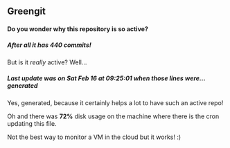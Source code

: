 ## Greengit

#### Do you wonder why this repository is so active?

##### After all it has 440 commits!

But is it *really* active? Well...

##### Last update was on Sat Feb 16 at 09:25:01 when those lines were... generated

Yes, generated, because it certainly helps a lot to have such an active repo!

Oh and there was **72%** disk usage on the machine
where there is the cron updating this file.

Not the best way to monitor a VM in the cloud but it works! :)
